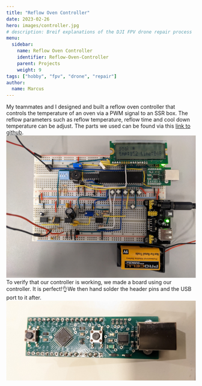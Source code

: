 ```yaml
---
title: "Reflow Oven Controller"
date: 2023-02-26
hero: images/controller.jpg
# description: Breif explanations of the DJI FPV drone repair process
menu:
  sidebar:
    name: Reflow Oven Controller
    identifier: Reflow-Oven-Controller
    parent: Projects
    weight: 9
tags: ["hobby", "fpv", "drone", "repair"]
author: 
  name: Marcus
---
```

My teammates and I designed and built a reflow oven controller that controls the temperature of an oven via a PWM signal to an SSR box. The reflow parameters such as reflow temperature, reflow time and cool down temperature can be adjust. The parts we used can be found via this [link to github](https://github.com/Beluguy/Elec-291/blob/main/reflow-oven-controller/Spec.md).
![controller](images/controller.jpg)
To verify that our controller is working, we made a board using our controller. It is perfect!👌We then hand solder the header pins and the USB port to it after.
![efm8](images/efm8.jpg)

